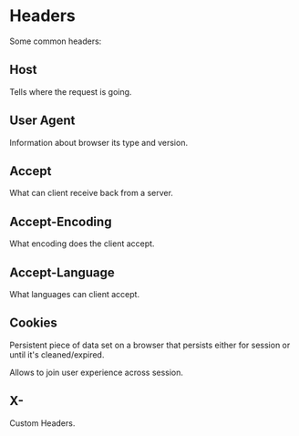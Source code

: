 # Headers

Some common headers:

## Host

Tells where the request is going.

## User Agent

Information about browser its type and version.

## Accept

What can client receive back from a server.

## Accept-Encoding

What encoding does the client accept.

## Accept-Language

What languages can client accept.

## Cookies

Persistent piece of data set on a browser that persists either for session or until it's cleaned/expired.

Allows to join user experience across session.

## X-

Custom Headers.
